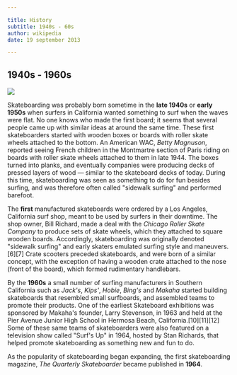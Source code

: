 ```yaml
---

title: History
subtitle: 1940s - 60s
author: wikipedia
date: 19 september 2013

---
```



## 1940s - 1960s

![](http://upload.wikimedia.org/wikipedia/commons/c/c0/BackSmithGrind.jpg)

Skateboarding was probably born sometime in the **late 1940s** or **early 1950s** when surfers in California wanted something to surf when the waves were flat. No one knows who made the first board; it seems that several people came up with similar ideas at around the same time. These first skateboarders started with wooden boxes or boards with roller skate wheels attached to the bottom. An American WAC, *Betty Magnuson*, reported seeing French children in the Montmartre section of Paris riding on boards with roller skate wheels attached to them in late 1944. The boxes turned into planks, and eventually companies were producing decks of pressed layers of wood — similar to the skateboard decks of today. During this time, skateboarding was seen as something to do for fun besides surfing, and was therefore often called "sidewalk surfing" and performed barefoot.

The **first** manufactured skateboards were ordered by a Los Angeles, California surf shop, meant to be used by surfers in their downtime. The shop owner, Bill Richard, made a deal with the *Chicago Roller Skate Company* to produce sets of skate wheels, which they attached to square wooden boards. Accordingly, skateboarding was originally denoted "sidewalk surfing" and early skaters emulated surfing style and maneuvers.[6][7] Crate scooters preceded skateboards, and were born of a similar concept, with the exception of having a wooden crate attached to the nose (front of the board), which formed rudimentary handlebars.

By the **1960s** a small number of surfing manufacturers in Southern California such as *Jack's*, *Kips'*, *Hobie*, *Bing's* and *Makaha* started building skateboards that resembled small surfboards, and assembled teams to promote their products. One of the earliest Skateboard exhibitions was sponsored by Makaha's founder, Larry Stevenson, in 1963 and held at the Pier Avenue Junior High School in Hermosa Beach, California.[10][11][12] Some of these same teams of skateboarders were also featured on a television show called "Surf's Up" in 1964, hosted by Stan Richards, that helped promote skateboarding as something new and fun to do.

As the popularity of skateboarding began expanding, the first skateboarding magazine, *The Quarterly Skateboarder* became published in **1964**. 